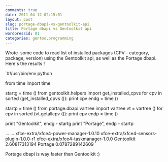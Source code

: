 ```yaml
---
comments: true
date: 2011-04-12 02:15:01
layout: post
slug: portage-dbapi-vs-gentoolkit-api
title: Portage dbapi vs Gentoolkit api
wordpressid: 81
categories: gentoo,programming
---
```


Wrote  some code to read list of installed packages (CPV - category, package, version) using the Gentoolkit api, as well as the Portage dbapi. Here's the results !

`#!/usr/bin/env python

from time import time

startg = time ()
from gentoolkit.helpers import get_installed_cpvs
for cpv in sorted (get_installed_cpvs ()):
  print cpv
endg = time ()

startp = time ()
from portage.dbapi.vartree import vartree
vt = vartree ()
for cpv in sorted (vt.getallcpv ()):
  print cpv
endp = time ()

print "Gentoolkit", endg - startg
print "Portage", endp - startp

...
...
xfce-extra/xfce4-power-manager-1.0.10
xfce-extra/xfce4-sensors-plugin-1.0.0-r1
xfce-extra/xfce4-taskmanager-1.0.0
Gentoolkit 2.60817313194
Portage 0.0787289142609
`

Portage dbapi is way faster than Gentoolkit :)
